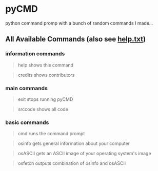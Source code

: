 # pyCMD
python command promp with a bunch of random commands I made...

## All Available Commands (also see [help.txt](https://github.com/HYKANTUS/pyCMD/blob/main/help.txt "help file"))

### information commands

> help        shows this command

> credits     shows contributors

### main commands

> exit        stops running pyCMD

> srccode     shows all code

### basic commands

> cmd         runs the command prompt

> osinfo      gets general information about your computer

> osASCII     gets an ASCII image of your operating system's image

> osfetch     outputs combination of osinfo and osASCII
